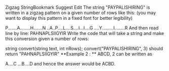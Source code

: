 Zigzag StringBookmark Suggest Edit
The string "PAYPALISHIRING" is written in a zigzag pattern on a given number of rows like this: (you may want to display this pattern in a fixed font for better legibility)

P.......A........H.......N
..A..P....L....S....I...I....G
....Y.........I........R
And then read line by line: PAHNAPLSIIGYIR
Write the code that will take a string and make this conversion given a number of rows:

string convert(string text, int nRows);
convert("PAYPALISHIRING", 3) should return "PAHNAPLSIIGYIR"
**Example 2 : **
ABCD, 2 can be written as

A....C
...B....D
and hence the answer would be ACBD.
